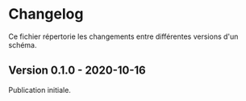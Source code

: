 # Changelog

Ce fichier répertorie les changements entre différentes versions d'un schéma.

## Version 0.1.0 - 2020-10-16

Publication initiale.